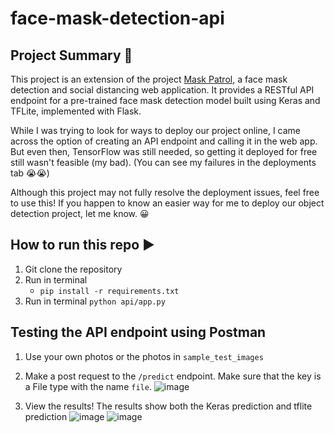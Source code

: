 ﻿# face-mask-detection-api

## Project Summary 📝
This project is an extension of the project [Mask Patrol](https://github.com/cessbub/CS180-MaskPatrol), a face mask detection and social distancing web application. It provides a RESTful API endpoint for a pre-trained face mask detection model built using Keras and TFLite, implemented with Flask.

While I was trying to look for ways to deploy our project online, I came across the option of creating an API endpoint and calling it in the web app. But even then, TensorFlow was still needed, so getting it deployed for free still wasn't feasible (my bad). (You can see my failures in the deployments tab 😭😭)

Although this project may not fully resolve the deployment issues, feel free to use this! If you happen to know an easier way for me to deploy our object detection project, let me know. 😀

## How to run this repo ▶️

1. Git clone the repository
2. Run in terminal
   - `pip install -r requirements.txt`
3. Run in terminal `python api/app.py`

## Testing the API endpoint using Postman

1. Use your own photos or the photos in `sample_test_images`
2. Make a post request to the `/predict` endpoint. Make sure that the key is a File type with the name `file`.
![image](https://github.com/allainerain/face-mask-detection-api/assets/56602966/707f320d-27c9-48fb-a447-25e4a194fd23)

3. View the results! The results show both the Keras prediction and tflite prediction
![image](https://github.com/allainerain/face-mask-detection-api/assets/56602966/cbf69ca9-8a64-40ef-9092-7b2127ba6d51)
![image](https://github.com/allainerain/face-mask-detection-api/assets/56602966/1fc7218c-ee05-44b2-a1e2-b28bfb75f0f0)

